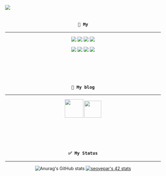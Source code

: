 
<img src="https://capsule-render.vercel.app/api?type=waving&color=gradient&height=300&section=header&text=seoyeon's%20github&fontSize=80&animation=fadeIn" /></a>

# <h3 align="center">`🔔 My`</h3>
---

<div align="center">
<img src="https://img.shields.io/badge/C-A8B9CC?style=flat-square&logo=C&logoColor=black"/> <img src="https://img.shields.io/badge/C++-00599C?style=flat-square&logo=C%2B%2B&logoColor=white"/> <img src="https://img.shields.io/badge/42seoul-orange?style=flat-square&logo=42&logoColor=black"/> <img src="https://img.shields.io/badge/React-blueviolet?style=flat-square&logo=React&logoColor=white"/> 

<img src="https://img.shields.io/badge/Unity-yellow?style=flat-square&logo=Unity&logoColor=black"/> <img src="https://img.shields.io/badge/Java-007396?style=flat-square&logo=Java&logoColor=white"/> <img src="https://img.shields.io/badge/JavaScript-F7DF1E?style=flat-square&logo=JavaScript&logoColor=black"/> <img src="https://img.shields.io/badge/Python-3776AB?style=flat-square&logo=Python&logoColor=white"/>
</div>

<br><br><br>


# <h3 align="center">`📌 My blog`</h3>
 ---
<div align="center">
 <a href="https://seoyeonis.tistory.com/"><img src="https://img.shields.io/badge/tistory-ff69b4?style=plastic&logo=appveyor&logo=Blogger&logoColor=red&link=https://seoyeonis.tistory.com/" width="60" hegiht="60"/></a>
 <a href="https://blog.naver.com/6792kjs/"><img src="https://img.shields.io/badge/naver-success?style=plastic&logo=appveyor&logo=Blogger&logoColor=red&link=https://blog.naver.com/6792kjs/" width="55" hegiht="55"/></a>
</div>

<br><br><br>

# <h3 align="center">`✅ My Status`</h3>
 ---
 <div align="center">
 
 ![Anurag's GitHub stats](https://github-readme-stats.vercel.app/api?username=dkjefilsjl&show_icons=true&theme=radical)
 [![seoyepar's 42 stats](https://badge42.herokuapp.com/api/stats/seoyepar?privacyName=true)](https://github.com/JaeSeoKim/badge42)
 
</div>
